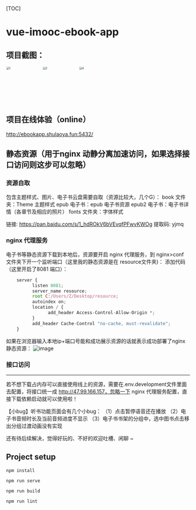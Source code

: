 [TOC]



# vue-imooc-ebook-app



## 项目截图：

<img src="https://shulao-1308350433.cos.ap-guangzhou.myqcloud.com/pictures/1.png" alt="1" style="zoom:50%;width:200px;" /><img src="https://shulao-1308350433.cos.ap-guangzhou.myqcloud.com/pictures/2.png" alt="2" style="zoom:50%;width:200px;" /><img src="https://shulao-1308350433.cos.ap-guangzhou.myqcloud.com/pictures/4.png" alt="4" style="zoom:50%;width:200px;" />



## 项目在线体验（online）

http://ebookapp.shulaoya.fun:5432/



## 静态资源（用于nginx 动静分离加速访问，如果选择接口访问则这步可以忽略）

### 资源自取

包含主题样式、图片、电子书云盘需要自取（资源比较大，几个G）：
book 文件夹：Theme 主题样式
epub 电子书：epub 电子书资源
epub2 电子书：电子书详情（各章节及相应的照片）
fonts 文件夹：字体样式

链接: https://pan.baidu.com/s/1_hdROkV6bVEvqfPFwvKWOg  提取码: yjmq



### nginx 代理服务

电子书等静态资源下载到本地后，资源要开启 nginx 代理服务，到 nginx>conf 文件夹下开一个监听端口（这里我的静态资源是在 resource文件夹)：
添加代码（这里开启了8081 端口）：

```javascript
    server {
          listen 8081;
          server_name resource;
          root C:/Users/Z/Desktop/resource;
          autoindex on;
          location / {
                add_header Access-Control-Allow-Origin *;
          }
          add_header Cache-Control "no-cache, must-revalidate";
    }
```



如果在浏览器输入本地ip+端口号能和成功展示资源的话就表示成功部署了nginx 静态资源：
![image](https://img-blog.csdnimg.cn/img_convert/793060900c55ed046189d1979e64076c.png)



### 接口访问

------

若不想下载占内存可以直接使用线上的资源，需要在.env.development文件里面去配置，将接口统一成 http://47.99.166.157，忽略一下 nginx 代理服务配置，直接下载依赖启动就可以使用啦！



【小bug】听书功能页面会有几个小bug：
（1）点击暂停语音还在播放 
（2）电子书音频时长及当前音频进度不显示
（3）电子书书架的分组中，选中图书点击移出分组过渡动画没有实现

还有待后续解决，觉得好玩的、不好的欢迎吐槽、闲聊 ~



## Project setup

```
npm install

npm run serve

npm run build

npm run lint
```
